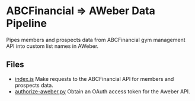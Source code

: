 # ABCFinancial => AWeber Data Pipeline
Pipes members and prospects data from ABCFinancial gym management API into custom list names in AWeber.

## Files
- [index.js](index.js) Make requests to the ABCFinancial API for members and prospects data.
- [authorize-aweber.py](authorize-aweber.py) Obtain an OAuth access token for the Aweber API.
